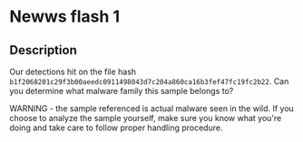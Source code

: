 # Newws flash 1

## Description

Our detections hit on the file hash `b1f2068201c29f3b00aeedc0911498043d7c204a860ca16b3fef47fc19fc2b22`. Can you determine what malware family this sample belongs to?

WARNING - the sample referenced is actual malware seen in the wild. If you choose to analyze the sample yourself, make sure you know what you're doing and take care to follow proper handling procedure.

